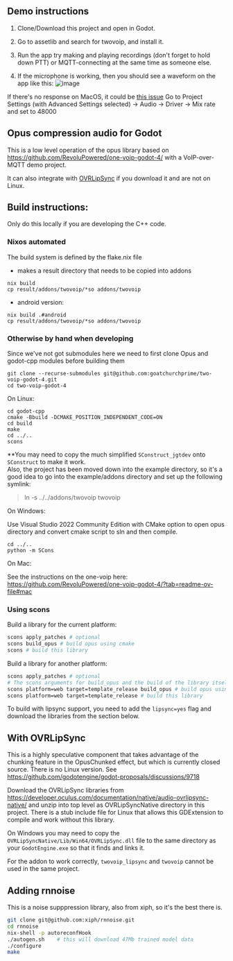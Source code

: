 ## Demo instructions
1. Clone/Download this project and open in Godot.
2. Go to assetlib and search for twovoip, and install it.
3. Run the app try making and playing recordings (don't forget to hold down PTT) or MQTT-connecting at the same time as someone else.

4. If the microphone is working, then you should see a waveform on the app like this:
![image](https://github.com/user-attachments/assets/6571635a-a134-4efb-862b-9e62f04854d6)

If there's no response on MacOS, it could be [this issue](https://github.com/quellus/GDTuber/issues/76)  Go to Project Settings (with Advanced Settings selected) -> Audio -> Driver -> Mix rate and set to 48000


## Opus compression audio for Godot

This is a low level operation of the opus library based on https://github.com/RevoluPowered/one-voip-godot-4/
with a VoIP-over-MQTT demo project.  

It can also integrate with [OVRLipSync](https://developer.oculus.com/documentation/native/audio-ovrlipsync-native/) 
if you download it and are not on Linux.

## Build instructions:

Only do this locally if you are developing the C++ code.

### Nixos automated

The build system is defined by the flake.nix file

 * makes a result directory that needs to be copied into addons

```
nix build
cp result/addons/twovoip/*so addons/twovoip
```

 * android version:

```
nix build .#android
cp result/addons/twovoip/*so addons/twovoip
```

### Otherwise by hand when developing

Since we've not got submodules here we need to
first clone Opus and godot-cpp modules before building them

```
git clone --recurse-submodules git@github.com:goatchurchprime/two-voip-godot-4.git
cd two-voip-godot-4
```

On Linux:

```
cd godot-cpp
cmake -Bbuild -DCMAKE_POSITION_INDEPENDENT_CODE=ON
cd build
make
cd ../..
scons
```

**You may need to copy the much simplified `SConstruct_jgtdev` onto `SConstruct` to make it work.  
Also, the project has been moved down into the example directory, so it's a good idea to go 
into the example/addons directory and set up the following symlink:
> ln -s ../../addons/twovoip twovoip


On Windows:

Use Visual Studio 2022 Community Edition with CMake option to open opus
directory and convert cmake script to sln and then compile.

```
cd ../..
python -m SCons
```
On Mac:

See the instructions on the one-voip here: https://github.com/RevoluPowered/one-voip-godot-4/?tab=readme-ov-file#mac



### Using scons

Build a library for the current platform:

```bash
scons apply_patches # optional
scons build_opus # build opus using cmake
scons # build this library
```

Build a library for another platform:

```bash
scons apply_patches # optional
# The scons arguments for build_opus and the build of the library itself must match!
scons platform=web target=template_release build_opus # build opus using cmake
scons platform=web target=template_release # build this library
```

To build with lipsync support, you need to add the `lipsync=yes` flag and download the libraries from the section below.

## With OVRLipSync

This is a highly speculative component that takes advantage of the chunking feature in the OpusChunked effect,
but which is currently closed source.  There is no Linux version.
See https://github.com/godotengine/godot-proposals/discussions/9718

Download the OVRLipSync libraries from https://developer.oculus.com/documentation/native/audio-ovrlipsync-native/
and unzip into top level as OVRLipSyncNative directory in this project.  There is a stub include file
for Linux that allows this GDExtension to compile and work without this library.

On Windows you may need to copy the `OVRLipSyncNative/Lib/Win64/OVRLipSync.dll` file to the same directory
as your `GodotEngine.exe` so that it finds and links it.

For the addon to work correctly, `twovoip_lipsync` and `twovoip` cannot be used in the same project.

## Adding rnnoise

This is a noise supppression library, also from xiph, so it's the best there is.

```bash
git clone git@github.com:xiph/rnnoise.git
cd rnnoise
nix-shell -p autoreconfHook
./autogen.sh    # this will download 47Mb trained model data
./configure
make
```
